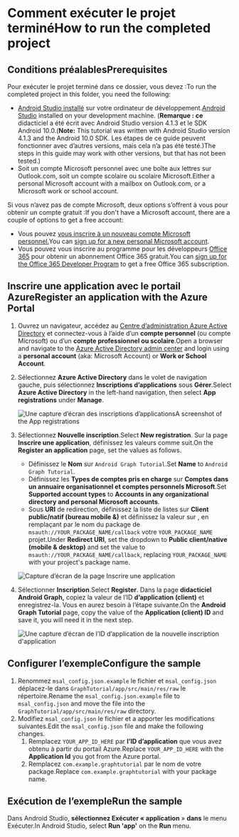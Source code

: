 # <a name="how-to-run-the-completed-project"></a><span data-ttu-id="eccc5-101">Comment exécuter le projet terminé</span><span class="sxs-lookup"><span data-stu-id="eccc5-101">How to run the completed project</span></span>

## <a name="prerequisites"></a><span data-ttu-id="eccc5-102">Conditions préalables</span><span class="sxs-lookup"><span data-stu-id="eccc5-102">Prerequisites</span></span>

<span data-ttu-id="eccc5-103">Pour exécuter le projet terminé dans ce dossier, vous devez :</span><span class="sxs-lookup"><span data-stu-id="eccc5-103">To run the completed project in this folder, you need the following:</span></span>

- <span data-ttu-id="eccc5-104">[Android Studio installé](https://developer.android.com/studio/) sur votre ordinateur de développement.</span><span class="sxs-lookup"><span data-stu-id="eccc5-104">[Android Studio](https://developer.android.com/studio/) installed on your development machine.</span></span> <span data-ttu-id="eccc5-105">(**Remarque : ce** didacticiel a été écrit avec Android Studio version 4.1.3 et le SDK Android 10.0.</span><span class="sxs-lookup"><span data-stu-id="eccc5-105">(**Note:** This tutorial was written with Android Studio version 4.1.3 and the Android 10.0 SDK.</span></span> <span data-ttu-id="eccc5-106">Les étapes de ce guide peuvent fonctionner avec d’autres versions, mais cela n’a pas été testé.)</span><span class="sxs-lookup"><span data-stu-id="eccc5-106">The steps in this guide may work with other versions, but that has not been tested.)</span></span>
- <span data-ttu-id="eccc5-107">Soit un compte Microsoft personnel avec une boîte aux lettres sur Outlook.com, soit un compte scolaire ou scolaire Microsoft.</span><span class="sxs-lookup"><span data-stu-id="eccc5-107">Either a personal Microsoft account with a mailbox on Outlook.com, or a Microsoft work or school account.</span></span>

<span data-ttu-id="eccc5-108">Si vous n’avez pas de compte Microsoft, deux options s’offrent à vous pour obtenir un compte gratuit :</span><span class="sxs-lookup"><span data-stu-id="eccc5-108">If you don't have a Microsoft account, there are a couple of options to get a free account:</span></span>

- <span data-ttu-id="eccc5-109">Vous pouvez [vous inscrire à un nouveau compte Microsoft personnel.](https://signup.live.com/signup?wa=wsignin1.0&rpsnv=12&ct=1454618383&rver=6.4.6456.0&wp=MBI_SSL_SHARED&wreply=https://mail.live.com/default.aspx&id=64855&cbcxt=mai&bk=1454618383&uiflavor=web&uaid=b213a65b4fdc484382b6622b3ecaa547&mkt=E-US&lc=1033&lic=1)</span><span class="sxs-lookup"><span data-stu-id="eccc5-109">You can [sign up for a new personal Microsoft account](https://signup.live.com/signup?wa=wsignin1.0&rpsnv=12&ct=1454618383&rver=6.4.6456.0&wp=MBI_SSL_SHARED&wreply=https://mail.live.com/default.aspx&id=64855&cbcxt=mai&bk=1454618383&uiflavor=web&uaid=b213a65b4fdc484382b6622b3ecaa547&mkt=E-US&lc=1033&lic=1).</span></span>
- <span data-ttu-id="eccc5-110">Vous pouvez vous inscrire au programme pour les développeurs [Office 365](https://developer.microsoft.com/office/dev-program) pour obtenir un abonnement Office 365 gratuit.</span><span class="sxs-lookup"><span data-stu-id="eccc5-110">You can [sign up for the Office 365 Developer Program](https://developer.microsoft.com/office/dev-program) to get a free Office 365 subscription.</span></span>

## <a name="register-an-application-with-the-azure-portal"></a><span data-ttu-id="eccc5-111">Inscrire une application avec le portail Azure</span><span class="sxs-lookup"><span data-stu-id="eccc5-111">Register an application with the Azure Portal</span></span>

1. <span data-ttu-id="eccc5-112">Ouvrez un navigateur, accédez au [Centre d’administration Azure Active Directory](https://aad.portal.azure.com) et connectez-vous à l’aide d’un **compte personnel** (ou compte Microsoft) ou d’un **compte professionnel ou scolaire**.</span><span class="sxs-lookup"><span data-stu-id="eccc5-112">Open a browser and navigate to the [Azure Active Directory admin center](https://aad.portal.azure.com) and login using a **personal account** (aka: Microsoft Account) or **Work or School Account**.</span></span>

1. <span data-ttu-id="eccc5-113">Sélectionnez **Azure Active Directory** dans le volet de navigation gauche, puis sélectionnez **Inscriptions d’applications** sous **Gérer**.</span><span class="sxs-lookup"><span data-stu-id="eccc5-113">Select **Azure Active Directory** in the left-hand navigation, then select **App registrations** under **Manage**.</span></span>

    ![<span data-ttu-id="eccc5-114">Une capture d’écran des inscriptions d’applications</span><span class="sxs-lookup"><span data-stu-id="eccc5-114">A screenshot of the App registrations</span></span> ](../tutorial/images/aad-portal-app-registrations.png)

1. <span data-ttu-id="eccc5-115">Sélectionnez **Nouvelle inscription**.</span><span class="sxs-lookup"><span data-stu-id="eccc5-115">Select **New registration**.</span></span> <span data-ttu-id="eccc5-116">Sur la page **Inscrire une application**, définissez les valeurs comme suit.</span><span class="sxs-lookup"><span data-stu-id="eccc5-116">On the **Register an application** page, set the values as follows.</span></span>

    - <span data-ttu-id="eccc5-117">Définissez le **Nom** sur `Android Graph Tutorial`.</span><span class="sxs-lookup"><span data-stu-id="eccc5-117">Set **Name** to `Android Graph Tutorial`.</span></span>
    - <span data-ttu-id="eccc5-118">Définissez les **Types de comptes pris en charge** sur **Comptes dans un annuaire organisationnel et comptes personnels Microsoft**.</span><span class="sxs-lookup"><span data-stu-id="eccc5-118">Set **Supported account types** to **Accounts in any organizational directory and personal Microsoft accounts**.</span></span>
    - <span data-ttu-id="eccc5-119">Sous **URI** de redirection, définissez la liste de listes sur **Client public/natif (bureau mobile &)** et définissez la valeur sur , en remplaçant par le nom du package de `msauth://YOUR_PACKAGE_NAME/callback` votre `YOUR_PACKAGE_NAME` projet.</span><span class="sxs-lookup"><span data-stu-id="eccc5-119">Under **Redirect URI**, set the dropdown to **Public client/native (mobile & desktop)** and set the value to `msauth://YOUR_PACKAGE_NAME/callback`, replacing `YOUR_PACKAGE_NAME` with your project's package name.</span></span>

    ![Capture d’écran de la page Inscrire une application](../tutorial/images/aad-register-an-app.png)

1. <span data-ttu-id="eccc5-121">Sélectionner **Inscription**.</span><span class="sxs-lookup"><span data-stu-id="eccc5-121">Select **Register**.</span></span> <span data-ttu-id="eccc5-122">Dans la page **didacticiel Android Graph,** copiez la valeur de l’ID **d’application (client)** et enregistrez-la. Vous en aurez besoin à l’étape suivante.</span><span class="sxs-lookup"><span data-stu-id="eccc5-122">On the **Android Graph Tutorial** page, copy the value of the **Application (client) ID** and save it, you will need it in the next step.</span></span>

    ![Une capture d’écran de l’ID d’application de la nouvelle inscription d'application](../tutorial/images/aad-application-id.png)

## <a name="configure-the-sample"></a><span data-ttu-id="eccc5-124">Configurer l’exemple</span><span class="sxs-lookup"><span data-stu-id="eccc5-124">Configure the sample</span></span>

1. <span data-ttu-id="eccc5-125">Renommez `msal_config.json.example` le fichier et `msal_config.json` déplacez-le dans `GraphTutorial/app/src/main/res/raw` le répertoire.</span><span class="sxs-lookup"><span data-stu-id="eccc5-125">Rename the `msal_config.json.example` file to `msal_config.json` and move the file into the `GraphTutorial/app/src/main/res/raw` directory.</span></span>
1. <span data-ttu-id="eccc5-126">Modifiez `msal_config.json` le fichier et a apporter les modifications suivantes.</span><span class="sxs-lookup"><span data-stu-id="eccc5-126">Edit the `msal_config.json` file and make the following changes.</span></span>
    1. <span data-ttu-id="eccc5-127">Remplacez `YOUR_APP_ID_HERE` par **l’ID d’application** que vous avez obtenu à partir du portail Azure.</span><span class="sxs-lookup"><span data-stu-id="eccc5-127">Replace `YOUR_APP_ID_HERE` with the **Application Id** you got from the Azure portal.</span></span>
    1. <span data-ttu-id="eccc5-128">Remplacez `com.example.graphtutorial` par le nom de votre package.</span><span class="sxs-lookup"><span data-stu-id="eccc5-128">Replace `com.example.graphtutorial` with your package name.</span></span>

## <a name="run-the-sample"></a><span data-ttu-id="eccc5-129">Exécution de l’exemple</span><span class="sxs-lookup"><span data-stu-id="eccc5-129">Run the sample</span></span>

<span data-ttu-id="eccc5-130">Dans Android Studio, **sélectionnez Exécuter « application** » **dans** le menu Exécuter.</span><span class="sxs-lookup"><span data-stu-id="eccc5-130">In Android Studio, select **Run 'app'** on the **Run** menu.</span></span>
